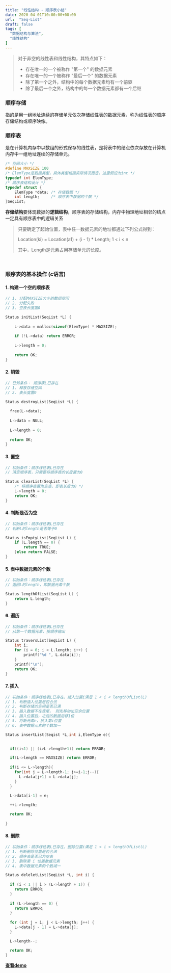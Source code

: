 ```yaml
---
title: "线性结构 - 顺序表小结"
date: 2020-04-01T10:00:00+08:00
url:  "Seq-List"
draft: false
tags: [
  "数据结构与算法",
  "线性结构"
]
---
```




> 对于非空的线性表和线性结构，其特点如下：
>
> * 存在唯一的一个被称作 "第一个" 的数据元素
> * 存在唯一的一个被称作 "最后一个" 的数据元素
> * 除了第一个之外，结构中的每个数据元素均有一个前驱
> * 除了最后一个之外，结构中的每一个数据元素都有一个后继



### 顺序存储

指的是用一组地址连续的存储单元依次存储线性表的数据元素，称为线性表的顺序存储结构或顺序映像。



### 顺序表

是在计算机内存中以数组的形式保存的线性表，是将表中的结点依次存放在计算机内存中一组地址连续的存储单元。



```c
/* 空间大小 */
#define MAXSIZE 100
/* ElemType是数据类型，具体类型根据实际情况而定，这里假设为int */
typedef int ElemType;
/* 顺序表结构设计 */
typedef struct {
    ElemType *data; /* 存储数据 */
    int length;     /* 顺序表中数据的个数 */
}SeqList;
```



**存储结构**要体现数据的**逻辑结构**，顺序表的存储结构，内存中物理地址相邻的结点一定具有顺序表中的逻辑关系

> 只要确定了起始位置，表中任一数据元素的地址都通过下列公式得到： 
>
> Location(ki) = Location(a1) + (i - 1) * Length;      1 < i < n
>
> 其中，Length是元素占用存储单元的长度。

<br/>

### 顺序表的基本操作 (c语言)

#### 1. 构建一个空的顺序表

```c
// 1. 分配MAXSIZE大小的数组空间
// 2. 分配失败
// 3. 空表长度置0

Status initList(SeqList *L) {
    
    L->data = malloc(sizeof(ElemType) * MAXSIZE);
    
    if (!L->data) return ERROR;
    
    L->length = 0;
    
    return OK;
}
```



#### 2. 销毁

```c
// 已知条件： 顺序表L已存在
// 1. 释放存储空间
// 2. 表长度置0

Status destroyList(SeqList *L) {
    
  free(L->data);
  
  L->data = NULL;
  
  L->length = 0;
  	
  return OK;
}
```



#### 3. 置空

```c
// 初始条件：顺序线性表L已存在
// 清空顺序表，只需要将顺序表的长度置为0

Status clearList(SeqList *L) {
    /* 将顺序表置为空表，即表长度为0 */
    L->length = 0;
    return OK;
}
```



#### 4. 判断是否为空

```c
// 初始条件：顺序线性表L已存在
// 判断L的length是否等于0

Status isEmptyList(SeqList L) {
    if (L.length == 0) {
        return TRUE;
    }else return FALSE;
}
```



#### 5. 表中数据元素的个数

```c
// 初始条件：顺序线性表L已存在
// 返回L的length，即数据元素个数

Status lengthOfList(SeqList L) {
    return L.length;
}
```



#### 6. 遍历

```c
// 初始条件：顺序线性表L已存在
// 从第一个数据元素，按顺序输出

Status traversList(SeqList L) {
    int i;
    for (i = 0; i < L.length; i++) {
        printf("%d ", L.data[i]);
    }
    printf("\n");
    return OK;
}
```



#### 7. 插入

```c
// 初始条件：顺序线性表L已存在，插入位置i满足 1 < i < lengthOfList(L)
// 1. 判断插入位置是否合法
// 2. 判断存储的空间是否已满
// 3. 插入数据不在表尾， 则先移动出空余位置
// 4. 插入位置后，之后的数据后移1位
// 5. 将新元素e，放入第i位置
// 6. 表中数据元素的个数加一

Status insertList(Seqist *L,int i,ElemType e){
    

  if((i<1) || (i>L->length+1)) return ERROR;

  if(L->length == MAXSIZE) return ERROR;
 
  if(i <= L->length){
    for(int j = L->length-1; j>=i-1;j--){
      L->data[j+1] = L->data[j];
    }
  }
  
  L->data[i-1] = e;

  ++L->length;

  return OK;
    
}
```



#### 8. 删除

```c
// 初始条件：顺序线性表L已存在，删除位置i满足 1 < i < lengthOfList(L)
// 1. 判断删除位置是否合法
// 2. 顺序表是否已为空表
// 3. 删除第 i 位置数据元素
// 4. 表中数据元素的个数减一

Status deleletList(SeqList *L, int i) {
    
  if (i < 1 || i > (L->length + 1)) {
    return ERROR;
  }
    
  if (L->length == 0) {
    return ERROR;
  }
    
  for (int j = i; j < L->length; j++) {
    L->data[j - 1] = L->data[j];
  }

  L->length--;

  return OK;
}
```

[**查看demo**](https://github.com/dev-jw/linearList)